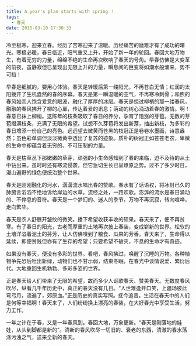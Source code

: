 ```yaml
---
title: A year's plan starts with spring ！
tags:
  - 春天
date: 2015-03-10 17:30:33
---
```


冷至极寒，迎来立春。经历了苦寒迎来了温暖。历经痛苦的磨难才有了成功的曙光。寒极必暖，春日临近，阳气重又上升，开始了新一年的轮回。春回大地万物生，有着无穷的力量，绵绵不绝的生命再次吹响了春天的号角。早春仿佛是大变革的前夜，虽静寂但已呈现出无限上升的力量，瞬息间的巨变将如潮水般涌来，势不可挡！
<!--more-->
早春是细腻的，要用心体验。春天是转暖后第一缕阳光，不再苍白无情；红润的太阳拨开了生机盎然的春的序幕。春天是第一瞬温暖的空气，不再寒冷刺骨；和煦的春风如恋人饱含爱意的眼波，融化了厚厚的冰层。春天是掠过柳梢的那一缕春风，融融的春风拂开了柳的心扉，传达着爱的讯息；萌动的树心涌动着春的激情。啊！春意已抹上柳梢。这陈年的枝条吸取了春日的养分，孕育了饱涨的芽苞。无数的芽苞缀满枝条，充满了无限的希望。试想不久芽苞将发出新芽，抽出新枝，为多彩的春日增添一份自己的亮色。远远望去微黄而苍黑的枝冠正是卷卷水墨画，诗意盎然；虽色彩单调但淡淡微黄中透出了复苏的迹象。质朴的树冠正如苍苍老农，卑微的生命中却蕴含着无穷的、不可压制的力量。

春天是枯草丛下那嫩嫩的草芽，顽强的小生命感知到了春的来临，迫不及待的从土中钻出来。虽时时还有寒流侵袭，但它急切生长已呈燎原之势。过不了多少时日，漫山遍野的绿色便统治整个世界。

春天是刚刚融化的河水，潺潺流水唱出春的赞歌。春水有了话语权，将冰封已久的肺腑言滔滔不绝地诉给岸边的水草。流经之处，一路欢歌。澎湃的流水是春日涌动的、不停息的音符。春天是一个梦幻的、迷人的季节。万物不再沉寂，转向喧哗，走向繁华。

春天是农人舒展开皱纹的微笑。播下希望收获丰收的硕果。春天来了，便不再贫寒。有了春日的阳光，古老而厚重的土地再次披上春装，变成崭新的世界。松软的土壤洋溢着泥土的芬芳，让人仿佛嗅到了粮食、瓜果的芳香。春天来了，生命得以延续，即便贫贱但亦有了生存的希望；只要希望不破灭，不息的生命才有奇迹。

如果没有春天，便没有多彩的世界。看吧，春风拂过，唤醒了沉睡的万物。各种植物争先恐后吐出新绿，动物们也不甘示弱，结束冬眠，在春光中谈情说爱、繁衍后代。大地重回生机勃勃、多彩多姿的世界。

正是春天给人们带来了无限的希望，故而多少人讴歌春天、赞美春天。无数度春风吹尽，纵看几千年历史中，真正的春天没有几日。“人世难逢开口笑，上疆场彼此弯弓月，流遍了，郊原血。”正是历史的真实写照。抚今追昔，生活在春天中的人们是何等幸福啊！春天来了，人们纷纷换上漂亮的春装，在大好春光中享受生活，努力工作。

一年之计在于春，又是一年春风到。春回大地，万象更新。“春天是刚落地的娃娃，从头到脚都是新的”。清新的春风吹尽一切旧的、衰老的东西，清澈的春水荡涤污浊之气，送来全新的春天。